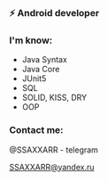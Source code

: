 ### ⚡ Android developer

### I'm know:
+ Java Syntax
+ Java Core
+ JUnit5
+ SQL
+ SOLID, KISS, DRY
+ OOP

### Contact me:
@SSAXXARR - telegram

SSAXXARR@yandex.ru 

